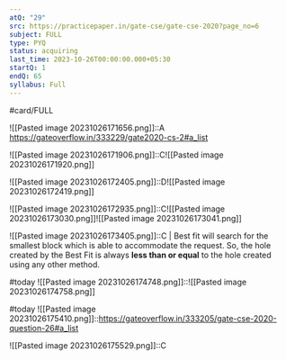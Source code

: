 ```yaml
---
atQ: "29"
src: https://practicepaper.in/gate-cse/gate-cse-2020?page_no=6
subject: FULL
type: PYQ
status: acquiring
last_time: 2023-10-26T00:00:00.000+05:30
startQ: 1
endQ: 65
syllabus: Full
---
```

#card/FULL 


![[Pasted image 20231026171656.png]]::A https://gateoverflow.in/333229/gate2020-cs-2#a_list <!--SR:!2023-11-03,4,272-->


![[Pasted image 20231026171906.png]]::C![[Pasted image 20231026171920.png]] <!--SR:!2023-11-02,4,270-->

![[Pasted image 20231026172405.png]]::D![[Pasted image 20231026172419.png]] <!--SR:!2023-11-03,4,272-->


![[Pasted image 20231026172935.png]]::C![[Pasted image 20231026173030.png]]![[Pasted image 20231026173041.png]] <!--SR:!2023-11-03,4,272-->

![[Pasted image 20231026173405.png]]::C |   Best fit will search for the smallest block which is able to accommodate the request. So, the hole created by the Best Fit is always **less than or equal** to the hole created using any other method. <!--SR:!2023-11-03,4,272-->

#today ![[Pasted image 20231026174748.png]]::![[Pasted image 20231026174758.png]]


#today ![[Pasted image 20231026175410.png]]::https://gateoverflow.in/333205/gate-cse-2020-question-26#a_list

![[Pasted image 20231026175529.png]]::C <!--SR:!2023-11-03,4,272-->